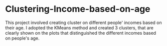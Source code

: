 # Clustering-Income-based-on-age
This project involved creating cluster on different people' incomes based on their age.
I adopted the KMeans method and created 3 clusters, that are clearly shown on the plots that distinguished the different incomes based on people's age.
